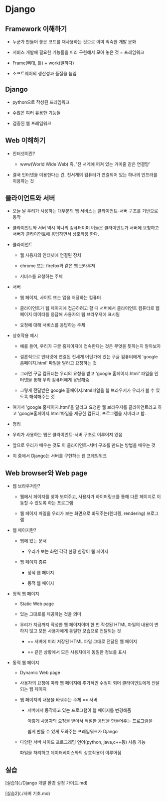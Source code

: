 # Django

## Framework 이해하기

- 누군가 만들어 놓은 코드를 재사용하는 것으로 이미 익숙한 개발 문화

- 서비스 개발에 필요한 기능들을 미리 구현해서 모아 놓은 것 = 프레임워크

- Frame(뼈대, 틀) + work(일하다)

- 소프트웨어의 생산성과 품질을 높임

## Django

- python으로 작성된 프레임워크

- 수많은 여러 유용한 기능들

- 검증된 웹 프레임워크

## Web 이해하기

- 인터넷이란?
  
  - www(World Wide Web) 즉, '전 서계에 퍼져 있는 거미줄 같은 연결망'

- 결국 인터넷을 이용한다는 건, 전서계의 컴퓨터가 연결되어 있는 하나의 인프라를 이용하는 것

## 클라이언트와 서버

- 오늘 날 우리가 사용하는 대부분의 웹 서비스는 클라이언트-서버 구조를 기반으로 동작

- 클라이언트와 서버 역시 하나의 컴퓨터이며 이들은 클라이언트가 서버에 요청하고 서버가 클라이언트에 응답하면서 상호작용 한다.

- 클라이언트
  
  - 웹 사용자의 인터넷에 연결된 장치
  
  - chrome 또는 firefox와 같은 웹 브라우저
  
  - 서비스를 요청하는 주체

- 서버
  
  - 웹 페이지, 사이트 또는 앱을 저장하는 컴퓨터
  
  - 클라이언트가 웹 페이지에 접근하려고 할 때 서버에서 클라이언트 컴퓨터로 웹 페이지 데이터를 응답해 사용자의 웹 브라우저에 표시됨
  
  - 요청에 대해 서비스를 응답하는 주체

- 상호작용 예시
  
  - 예를 들어, 우리가 구글 홈페이지에 접속한다는 것은 무엇을 뜻하는지 알아보자
  
  - 결론적으로 인터넷에 연결된 전세계 어딘가에 있는 구글 컴퓨터에게 'google 홈페이지.html' 파일을 달라고 요청하는 것
  
  - 그러면 구글 컴퓨터는 우리의 요청을 받고 'google 홈페이지.html' 파일을 인터넷을 통해 우리 컴퓨터에게 응답해줌
  
  - 그렇게 전달받은 google 홈페이지.html파일을 웹 브라우저가 우리가 볼 수 있도록 해석해주는 것

- 여기서 'google 홈페이지.html'을 달라고 요청한 웹 브라우저를 클라이언트라고 하고 'google홈페이지.html'파일을 제공한 컴퓨터, 프로그램을 서버라고 함.

- 정리

- 우리가 사용하는 웹은 클라이언트-서버 구조로 이루어져 있음

- 앞으로 우리가 배우는 것도 이 클라이언트-서버 구조를 만드는 방법을 배우는 것

- 이 중에서 Django는 서버를 구현하는 웹 프레임워크

## Web browser와 Web page

- 웹 브라우저란?
  
  - 웹에서 페이지를 찾아 보여주고, 사용자가 하이퍼링크를 통해 다른 페이지로 이동할 수 있도록 하는 프로그램
  
  - 웹 페이지 파일을 우리가 보는 화면으로 바꿔주는(렌더링, rendering) 프로그램

- 웹 페이지란?
  
  - 웹에 있는 문서
    
    - 우리가 보는 화면 각각 한장 한장이 웹 페이지
  
  - 웹 페이지 종류
    
    - 정적 웹 페이지
    
    - 동적 웹 페이지

- 정적 웹 페이지
  
  - Static Web page
  
  - 있는 그대로를 제공하는 것을 의미
  
  - 우리가 지금까지 작성한 웹 페이지이며 한 번 작성된 HTML 파일의 내용이 변하지 않고 모든 사용자에게 동일한 모습으로 전달되는 것
    
    - == 서버에 미리 저장된 HTML 파일 그대로 전달된 웹 페이지
    
    - == 같은 상황에서 모든 사용자에게 동일한 정보를 표시

- 동적 웹 페이지
  
  - Dynamic Web page
  
  - 사용자의 요청에 따라 웹 페이지에 추가적인 수정이 되어 클라이언트에게 전달되는 웹 페이지
  
  - 웹 페이지의 내용을 바꿔주는 주체 == 서버
    
    - 서버에서 동작하고 있는 프로그램이 웹 페이지를 변경해줌
      
      이렇게 사용자의 요청을 받아서 적절한 응답을 만들어주는 프로그램을
      
      쉽게 만들 수 있게 도와주는 프레임워크가 Django
  
  - 다양한 서버 사이드 프로그래밍 언어(python, java,c++등) 사용 가능
    
    파일을 처리하고 데이터베이스와의 상호작용이 이루어짐

## 실습

[실습1](./Django 개발 환경 설정 가이드.md)

[실습2](./서버 기초.md)
